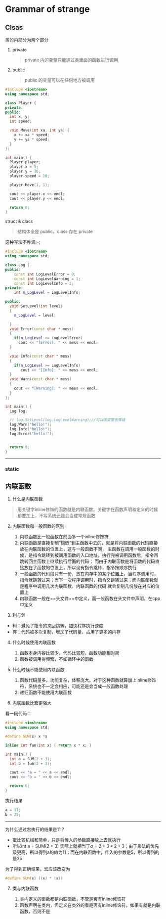 # Grammar of strange

## Clsas

类的内部分为两个部分

1. private
   > private 内的变量只能通过类里面的函数进行调用
2. public
   > public 的变量可以在任何地方被调用

```c++
#include <iostream>
using namespace std;

class Player {
private:
public:
  int x, y;
  int speed;

  void Move(int xa, int ya) {
    x += xa * speed;
    y += ya * speed;
  }
};

int main() {
  Player player;
  player.x = 5;
  player.y = 10;
  player.speed = 10;

  player.Move(1, 1);

  cout << player.x << endl;
  cout << player.y << endl;

  return 0;
}

```

struct & class

> 结构体全是 public，class 存在 private

这种写法不咋滴;-;

```c++
#include <iostream>
using namespace std;

class Log {
public:
    const int LogLevelError = 0;
    const int LogLevelWarning = 1;
    const int LogLevelInfo = 2;
private:
    int m_LogLevel = LogLevelInfo;

public:
  void SetLevel(int level)
  {
    m_LogLevel = level;

  }
  void Error(const char * mess)
  {
    if(m_LogLevel >= LogLevelError)
      cout << "[Error]: " << mess << endl;
  }

  void Info(const char * mess)
  {
    if(m_LogLevel >= LogLevelInfo)
       cout << "[Info]: " << mess << endl;
  }
  void Warn(const char * mess)
  {
    cout << "[Warning]: " << mess << endl;
  }
};

int main() {
  Log log;

  // log.SetLevel(log.LogLevelWarning);//可以改变警告等级
  log.Warn("hello!");
  log.Info("hello!");
  log.Error("hello!");


  return 0;
}

```

---

### static






## 内联函数

1. 什么是内联函数
> 用关键字inline修饰的函数就是内联函数。关键字在函数声明和定义的时候都要加上，不写系统还是会当成常规函数

2. 内联函数和一般函数的区别
    1. 内联函数比一般函数在前面多一个inline修饰符
    2. 内联函数是直接复制“镶嵌”到主函数中去的，就是将内联函数的代码直接放在内联函数的位置上，这与一般函数不同，
  主函数在调用一般函数的时候，是指令跳转到被调用函数的入口地址，执行完被调用函数后，指令再跳转回主函数上继续执行后面的代码；
  而由于内联函数是将函数的代码直接放在了函数的位置上，所以没有指令跳转，指令按顺序执行
   3. 一般函数的代码段只有一份，放在内存中的某个位置上，当程序调用时，指令就跳转过来；当下一次程序调用时，指令又跳转过来；而内联函数就是程序中调用几次内联函数，内联函数的代码
  就会复制几份放在对应的位置上
    4. 内联函数一般在==头文件==中定义，而一般函数在头文件中声明，在cpp中定义



3. 利与弊

* 利：避免了指令的来回跳转，加快程序执行速度
* 弊：代码被多次复制，增加了代码量，占用了更多的内存


4. 什么时候使用内联函数
    1. 函数本身内容比较少，代码比较短，函数功能相对简
    2. 函数被调用得频繁，不如循环中的函数

5. 什么时候不能使用内联函数  

    1. 函数代码量多，功能复杂，体积庞大。对于这种函数就算加上inline修饰符，系统也不一定会相应，可能还是会当成一般函数处理
    2. 递归函数不能使用内联函数

6. 内联函数比宏更强大

看一段代码：
```c++
#include <iostream>
using namespace std;

#define SUM(x) x *x

inline int fun(int x) { return x * x; }

int main() {
  int a = SUM(2 + 3);
  int b = fun(2 + 3);

  cout << "a = " << a << endl;
  cout << "b = " << b << endl;

  return 0;
}

```

执行结果:
```c++
a = 11;
b = 25;
```
***


为什么通过宏执行的结果是11？


* 宏比较机械和简单，只是将传入的参数直接放上去就执行
* 所以int a = SUM(2 + 3) 实际上就相当于$a = 2 + 3 \times 2 + 3$；由于乘法的优先级更高，所以得到a的值为11；而在内联函数中，传入的参数是5，所以得到的是25

为了得到正确结果，宏应该改变为


```c++
#define SUM(x) ((x) * (x))
```
7. 类与内联函数

    1. 类内定义的函数都是内联函数，不管是否有inline修饰符
    2. 函数声明在类内，但定义在类外的看是否有inline修饰符，如果有就是内联函数，否则不是



